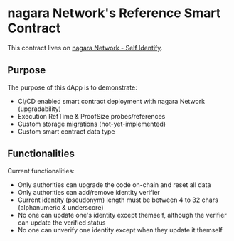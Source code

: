 # nagara Network's Reference Smart Contract

This contract lives on [nagara Network - Self Identify](https://contracts-ui.nagara.network/contract/gr4By4jrrXW91XPdZhEMmT96vW3zgPyTzgTwtDhf1UXjeuoyC?rpc=wss://boot.nagara.network).

## Purpose

The purpose of this dApp is to demonstrate:

- CI/CD enabled smart contract deployment with nagara Network (upgradability)
- Execution RefTime & ProofSize probes/references
- Custom storage migrations (not-yet-implemented)
- Custom smart contract data type

## Functionalities

Current functionalities:

- Only authorities can upgrade the code on-chain and reset all data
- Only authorities can add/remove identity verifier
- Current identity (pseudonym) length must be between 4 to 32 chars (alphanumeric & underscore)
- No one can update one's identity except themself, although the verifier can update the verified status
- No one can unverify one identity except when they update it themself
